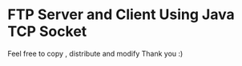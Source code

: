 # FTP Server and Client Using Java TCP Socket
Feel free to copy , distribute and modify
Thank you :)
